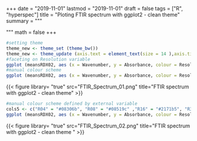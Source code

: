 +++
date = "2019-11-01"
lastmod = "2019-11-01"
draft = false
tags = ["R", "hyperspec"]
title = "Ploting FTIR spectrum with ggplot2 - clean theme"
summary = """

"""
math = false
+++



```r
#setting theme
theme_new <- theme_set (theme_bw())
theme_new <- theme_update (axis.text = element_text(size = 14 ),axis.title = element_text(size = 20,face = "bold"))
#faceting on Resolution variable
ggplot (meansRDX02, aes (x = Wavenumber, y = Absorbance, colour = Resolution)) + geom_line (size =1) +  facet_grid(Resolution ~ . )+ scale_x_reverse()+ guides(colour =FALSE)
#manual colour scheme
ggplot (meansRDX02, aes (x = Wavenumber, y = Absorbance, colour = Resolution)) + geom_line (size =1) +  facet_grid(Resolution ~ . )+ scale_x_reverse()+ guides(colour =FALSE) + scale_colour_manual (values = c("red" ,"blue" , "green" , "black" , "violet" ))
```
{{< figure library= "true" src="FTIR_Spectrum_01.png" title="FTIR spectrum with ggplot2 - clean theme" >}}

```r        
#manual colour scheme defined by external variable
cols5 <- c("R04" = "#08306b", "R08" = "#08519c" ,"R16" = "#2171b5", "R32" = "#4292c6" , "R64" = "#6baed6")
ggplot (meansRDX02, aes (x = Wavenumber, y = Absorbance, colour = Resolution)) + geom_line (size =1) +  facet_grid(Resolution ~ . )+ scale_x_reverse()+ guides(colour =FALSE) + scale_colour_manual (values = cols5)
```

{{< figure library= "true" src="FTIR_Spectrum_02.png" title="FTIR spectrum with ggplot2 - clean theme " >}}

